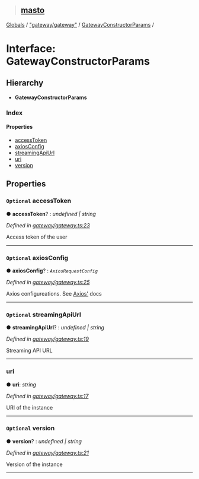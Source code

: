 > ## [masto](../README.md)

[Globals](../globals.md) / ["gateway/gateway"](../modules/_gateway_gateway_.md) / [GatewayConstructorParams](_gateway_gateway_.gatewayconstructorparams.md) /

# Interface: GatewayConstructorParams

## Hierarchy

* **GatewayConstructorParams**

### Index

#### Properties

* [accessToken](_gateway_gateway_.gatewayconstructorparams.md#optional-accesstoken)
* [axiosConfig](_gateway_gateway_.gatewayconstructorparams.md#optional-axiosconfig)
* [streamingApiUrl](_gateway_gateway_.gatewayconstructorparams.md#optional-streamingapiurl)
* [uri](_gateway_gateway_.gatewayconstructorparams.md#uri)
* [version](_gateway_gateway_.gatewayconstructorparams.md#optional-version)

## Properties

### `Optional` accessToken

● **accessToken**? : *undefined | string*

*Defined in [gateway/gateway.ts:23](https://github.com/neet/masto.js/blob/3506035/src/gateway/gateway.ts#L23)*

Access token of the user

___

### `Optional` axiosConfig

● **axiosConfig**? : *`AxiosRequestConfig`*

*Defined in [gateway/gateway.ts:25](https://github.com/neet/masto.js/blob/3506035/src/gateway/gateway.ts#L25)*

Axios configureations. See [Axios'](https://github.com/axios/axios#request-config) docs

___

### `Optional` streamingApiUrl

● **streamingApiUrl**? : *undefined | string*

*Defined in [gateway/gateway.ts:19](https://github.com/neet/masto.js/blob/3506035/src/gateway/gateway.ts#L19)*

Streaming API URL

___

###  uri

● **uri**: *string*

*Defined in [gateway/gateway.ts:17](https://github.com/neet/masto.js/blob/3506035/src/gateway/gateway.ts#L17)*

URI of the instance

___

### `Optional` version

● **version**? : *undefined | string*

*Defined in [gateway/gateway.ts:21](https://github.com/neet/masto.js/blob/3506035/src/gateway/gateway.ts#L21)*

Version of the instance

___